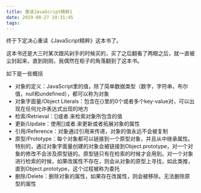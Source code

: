 ```yaml
---
title: 重读JavaScript精粹1
date: 2019-08-27 19:31:45
tags:
---
```

终于下定决心重读《JavaScript精粹》这本书了。

这本书还是大三时某次跟风剁手的时候买的，买了之后翻看了两眼之后，就一直被尘封起来，直到刚刚，我偶然在柜子的角落翻到了这本书。

如下是一些概括

- 对象的定义：JavaScript里的值，除了简单数据类型（数字，字符串，布尔值，null和undefined），都可以称为对象
- 对象字面量/Object Literals：包含在{}里的0个或者多个key-value对，可以出现在任何允许表达式出现的地方
- 检索/Retrieval：[]或者.来检索对象所包含的值
- 更新/Update：使用[]或者.来更新或者拓展对象的属性
- 引用/Reference：对象通过引用来传递，对象的值永远不会被复制
- 原型/Prototype：每个对象都可以链接到一个原型对象，并且从中继承属性。特别的，通过对象字面量创建的对象会被链接到Object.prototype，对一个对象的修改不会涉及原型链的。原型链只有在检索的时候才会用到。对一个对象进行检索的时候，如果改属性不存在，则会从对象的原型上寻找，如此类推，直到Object.prototype，这个过程被称为委托
- 删除/Delete：删除对象的属性，如果存在改属性，则会被移除。无法删除原型的属性

